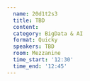 ```yaml
---
  name: 20d1t2s3
  title: TBD
  content:
  category: BigData & AI
  format: Quicky
  speakers: TBD
  room: Mezzanine
  time_start: '12:30'
  time_end: '12:45'
---
```


